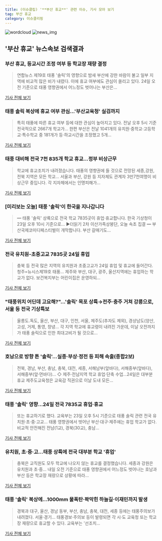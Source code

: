 ```yaml
---
title: (이슈클립) '**부산 휴교**' 관련 이슈, 기사 모아 보기
tag: 부산 휴교
category: 이슈클리핑
---
```

![wordcloud](https://s3.ap-northeast-2.amazonaws.com/lyrics101-wordcloud/2018-08-24-1535061233.png)
![news_img](https://user-images.githubusercontent.com/42597476/44507050-1206f400-a6e4-11e8-8d98-7ffbfebb353f.png)
## **'**부산 휴교**'** 뉴스속보 검색결과
### **부산 휴교**, 등교시간 조정 여부 등 학교장 재량 결정

>연합뉴스 제19호 태풍 '솔릭'의 영향으로 밤새 부산에 강한 바람이 불고 일부 지역에 비교적 많은 비가 내렸다. 이에 휴교 여부에도 관심이 쏠리고 있다. 24일 오전 기준으로 태풍 영향권에서 어느정도 벗어나는 부산은...

<a href="http://news20.busan.com/controller/newsController.jsp?newsId=20180824000014" target="_blank">기사 전체 보기</a>

### 태풍 솔릭 북상에 휴교 여부 관심...'부산교육청' 실검까지

>특히 태풍에 따른 휴교 여부 등에 대한 관심이 높아지고 있다. 전날 오후 5시 기준 전국적으로 2667개 학교가... 한편 부산은 전날 1041개의 유치원·중학교·고등학교·특수학교 중 181개가 등·하교시간을 조정했고 5개...

<a href="http://www.kookje.co.kr/news2011/asp/newsbody.asp?code=0300&key=20180824.99099011081" target="_blank">기사 전체 보기</a>

### 태풍 대비해 전국 7천 835개 학교 휴교…정부 비상근무

>학교에 휴교조치가 내려졌습니다. 태풍의 영향권에 들 것으로 전망된 세종,강원,전북 지역은 모든 학교... 서울과 부산, 강원 등 지자체도 관계자 3만7천여명이 비상근무 중입니다. 각 지자체에서는 인명피해가...

<a href="http://news.tvchosun.com/site/data/html_dir/2018/08/24/2018082490030.html" target="_blank">기사 전체 보기</a>

### [미리보는 오늘] 태풍 '솔릭'이 한국을 지나갑니다

>━ 태풍 '솔릭' 상륙으로 전국 학교 7835곳이 휴업·휴교합니다. 한국 기상청이 23일 오후 10시 기준으로... ▶더읽기 2차 이산가족상봉단, 오늘 속초 집결 ━ 부산국제코미디페스티벌이 개막합니다. 부산 갈매기도...

<a href="http://news.joins.com/article/olink/22502972" target="_blank">기사 전체 보기</a>

### 전국 유치원-초중고교 7835곳 24일 휴업

>충북 등 전국 많은 지역의 유치원과 초중고교가 24일 휴업 및 휴교에 들어간다. 청주=뉴시스제19호 태풍... 제주와 부산, 대구, 광주, 울산지역에는 휴업하는 학교가 없다. 보건복지부는 어린이집은 운영하되...

<a href="http://news.donga.com/3/all/20180824/91653717/1" target="_blank">기사 전체 보기</a>

### "태풍위치 어딘데 고요해?"…'솔릭' 목포 상륙→전주·충주 거쳐 강릉으로, 서울 등 전국 기상특보

>울릉도.독도, 울산, 부산, 대구, 인천, 서울, 제주도(추자도 제외), 경상남도(양산, 고성, 거제, 통영, 창녕... 각 지역 학교에 휴교령이 내려진 가운데, 이날 오전까지가 태풍 솔릭으로 인한 최대고비가 될 것으로...

<a href="http://www.g-enews.com/ko-kr/news/article/news_all/201808240305047418581e9b5a60_1/article.html" target="_blank">기사 전체 보기</a>

### 호남으로 방향 튼 '솔릭'…실종·부상·정전 등 피해 속출(종합2보)

>전북, 경남, 부산, 충남, 충북, 대전, 세종, 서해남부(앞바다), 서해중부(앞바다), 서해중부(앞·먼바다)... ◇ 제주·전남지역 학교 휴업·단축 수업…24일은 대부분 휴교 제주도교육청은 교육감 직권으로 이날 도내 모든...

<a href="http://app.yonhapnews.co.kr/YNA/Basic/SNS/r.aspx?c=AKR20180823077251054&did=1195m" target="_blank">기사 전체 보기</a>

### 태풍 '솔릭' 영향…24일 전국 7835교 휴업·휴교

>또는 휴교하기로 했다. 교육부는 23일 오후 5시 기준으로 태풍 솔릭 관련 전국 유치원·초·중·고교... 태풍 영향권에서 벗어난 부산·대구·제주에는 휴업 학교가 없다. 비교적 안전해진 전남(1교), 경북(30교), 충남...

<a href="http://news1.kr/articles/?3406840" target="_blank">기사 전체 보기</a>

### 유치원, 초·중·고…태풍 상륙에 전국 대부분 학교 '휴업'

>충북은 교직원도 모두 학교에 나오지 않는 휴교를 결정했습니다. 세종과 강원은 유치원과 초·중... 내일 오전 기준으로 태풍 영향권에서 어느정도 벗어나는 호남과 부산 등은 학교장 재량으로 상황에 따라...

<a href="http://news.jtbc.joins.com/html/383/NB11685383.html" target="_blank">기사 전체 보기</a>

### 태풍 '솔릭' 북상에…1000mm 물폭탄·꽉막힌 하늘길·이재민까지 발생

>경북과 대구, 울산, 경남 동부, 부산, 충남, 충북, 대전, 세종 등에는 태풍주의보가 내려졌다. 서울·경기... 태풍경보·주의보 등이 발령되면 각 시·도 교육청 또는 학교장 재량으로 휴교할 수 있다. 교육부는 '선조치...

<a href="http://news.chosun.com/site/data/html_dir/2018/08/23/2018082303806.html?utm_source=naver&utm_medium=original&utm_campaign=news" target="_blank">기사 전체 보기</a>


